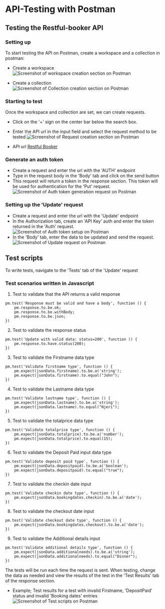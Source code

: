 # API-Testing with Postman
## Testing the Restful-booker API
### Setting up
To start testing the API on Postman, create a workspace and a collection in postman:
- Create a workspace
![Screenshot of workspace creation section on Postman](https://github.com/LenaBett/Postman-scripting/blob/main/images/Workspace.png)

- Create a collection
![Screenshot of Collection creation section on Postman](https://github.com/LenaBett/Postman-scripting/blob/main/images/Create%20collection.png)

### Starting to test
Once the workspace and collection are set, we can create requests. 

- Click on the '+' sign on the center bar below the search box.
- Enter the API url in the input field and select the request method to be tested
![Screenshot of Request creation section on Postman](https://github.com/LenaBett/Postman-scripting/blob/main/images/Create%20collection.png?raw=true)

- API url [Restful Booker](https://restful-booker.herokuapp.com/apidoc/index.html)

### Generate an auth token
- Create a request and enter the url with the 'AUTH' endpoint
- Type in the request body in the 'Body' tab and click on the send button 
- This request will return a token in the response section. This token will be used for authentication for the 'Put' request.
![Screenshot of Auth token generation request on Postman](https://github.com/LenaBett/Postman-scripting/blob/main/images/AuthRequest.png?raw=true)

### Setting up the 'Update' request
- Create a request and enter the url with the 'Update' endpoint
- In the Authorization tab, create an 'API Key' auth and enter the token returned in the 'Auth' request.
![Screenshot of Auth token setup on Postman](https://github.com/LenaBett/Postman-scripting/blob/main/images/TokenSetup.png?raw=true)
- In the 'Body' tab, enter the data to be updated and send the request.
![Screenshot of Update request on Postman](https://github.com/LenaBett/Postman-scripting/blob/main/images/UpdateData.png?raw=true)

## Test scripts
To write tests, navigate to the 'Tests' tab of the 'Update' request

### Test scenarios written in Javascript
1. Test to validate that the API returns a valid response
```
pm.test('Response must be valid and have a body', function () {
    pm.response.to.be.ok;
    pm.response.to.be.withBody;
    pm.response.to.be.json;
})
```

2. Test to validate the response status
```
pm.test('Update with valid data: status=200', function () {
    pm.response.to.have.status(200);
})
```
3. Test to validate the Firstname data type
```
pm.test('Validate firstname type', function () {
    pm.expect(jsonData.firstname).to.be.a('string');
    pm.expect(jsonData.firstname).to.equal("John");
})
```
4. Test to validate the Lastname data type
```
pm.test('Validate lastname type', function () {
    pm.expect(jsonData.lastname).to.be.a('string');
    pm.expect(jsonData.lastname).to.equal("Njeri");
})

```
5. Test to validate the totalprice data type
```
pm.test('Validate totalprice type', function () {
    pm.expect(jsonData.totalprice).to.be.a('number');
    pm.expect(jsonData.totalprice).to.equal(15);
})
```
6. Test to validate the Deposit Paid input data type
```
pm.test('Validate deposit paid type', function () {
    pm.expect(jsonData.depositpaid).to.be.a('boolean');
    pm.expect(jsonData.depositpaid).to.equal("true");
})

```
7. Test to validate the checkin date input 
```
pm.test('Validate checkin date type', function () {
    pm.expect(jsonData.bookingdates.checkin).to.be.a('date');
})
```
8. Test to validate the checkout date input 
```
pm.test('Validate checkout date type', function () {
    pm.expect(jsonData.bookingdates.checkout).to.be.a('date');
})
```
9. Test to validate the Additional details input
```
pm.test('Validate additional details type', function () {
    pm.expect(jsonData.additionalneeds).to.be.a('string');
    pm.expect(jsonData.additionalneeds).to.equal("Dinner");
})
```
The tests will be run each time the request is sent.
When testing, change the data as needed and view the results of the test in the 'Test Results' tab of the response section.

- Example;
Test results for a test with invalid Firstname, 'DepositPaid' status and invalid 'Booking dates' entries
![Screenshot of Test scripts on Postman](https://github.com/LenaBett/Postman-scripting/blob/main/images/UpdateData.png?raw=true)
